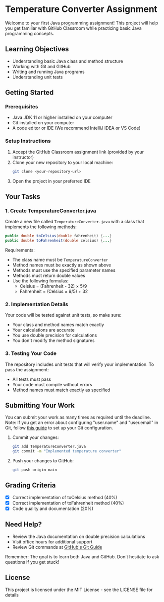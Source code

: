 # Temperature Converter Assignment

Welcome to your first Java programming assignment! This project will help you get familiar with GitHub Classroom while practicing basic Java programming concepts.

## Learning Objectives
- Understanding basic Java class and method structure
- Working with Git and GitHub
- Writing and running Java programs
- Understanding unit tests

## Getting Started

### Prerequisites
- Java JDK 11 or higher installed on your computer
- Git installed on your computer
- A code editor or IDE (We recommend IntelliJ IDEA or VS Code)

### Setup Instructions
1. Accept the GitHub Classroom assignment link (provided by your instructor)
2. Clone your new repository to your local machine:
   ```bash
   git clone <your-repository-url>
   ```
3. Open the project in your preferred IDE

## Your Tasks

### 1. Create TemperatureConverter.java
Create a new file called `TemperatureConverter.java` with a class that implements the following methods:

```java
public double toCelsius(double fahrenheit) {...}
public double toFahrenheit(double celsius) {...}
```

Requirements:
- The class name must be `TemperatureConverter`
- Method names must be exactly as shown above
- Methods must use the specified parameter names
- Methods must return double values
- Use the following formulas:
  - Celsius = (Fahrenheit - 32) × 5/9
  - Fahrenheit = (Celsius × 9/5) + 32

### 2. Implementation Details
Your code will be tested against unit tests, so make sure:
- Your class and method names match exactly
- Your calculations are accurate
- You use double precision for calculations
- You don't modify the method signatures

### 3. Testing Your Code
The repository includes unit tests that will verify your implementation. To pass the assignment:
- All tests must pass
- Your code must compile without errors
- Method names must match exactly as specified

## Submitting Your Work
You can submit your work as many times as required until the deadline.
Note: If you get an error about configuring "user.name" and "user.email" in Git, follow [this guide](https://www.reddit.com/r/vscode/comments/18eh8m0/help_configure_username_and_useremail/) to set up your Git configuration.

1. Commit your changes:
   ```bash
   git add TemperatureConverter.java
   git commit -m "Implemented temperature converter"
   ```

2. Push your changes to GitHub:
   ```bash
   git push origin main
   ```

## Grading Criteria
- [x] Correct implementation of toCelsius method (40%)
- [x] Correct implementation of toFahrenheit method (40%)
- [x] Code quality and documentation (20%)

## Need Help?
- Review the Java documentation on double precision calculations
- Visit office hours for additional support
- Review Git commands at [GitHub's Git Guide](https://github.com/git-guides)

Remember: The goal is to learn both Java and GitHub. Don't hesitate to ask questions if you get stuck!

## License
This project is licensed under the MIT License - see the LICENSE file for details

